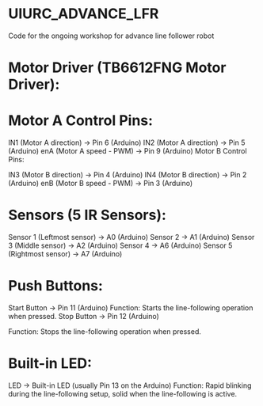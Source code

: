 # UIURC_ADVANCE_LFR
Code for the ongoing workshop for advance line follower robot



# Motor Driver (TB6612FNG Motor Driver):


# Motor A Control Pins:

IN1 (Motor A direction) → Pin 6 (Arduino)
IN2 (Motor A direction) → Pin 5 (Arduino)
enA (Motor A speed - PWM) → Pin 9 (Arduino)
Motor B Control Pins:

IN3 (Motor B direction) → Pin 4 (Arduino)
IN4 (Motor B direction) → Pin 2 (Arduino)
enB (Motor B speed - PWM) → Pin 3 (Arduino)


#  Sensors (5 IR Sensors):

Sensor 1 (Leftmost sensor) → A0 (Arduino)
Sensor 2 → A1 (Arduino)
Sensor 3 (Middle sensor) → A2 (Arduino)
Sensor 4 → A6 (Arduino)
Sensor 5 (Rightmost sensor) → A7 (Arduino)

# Push Buttons:
Start Button → Pin 11 (Arduino)
Function: Starts the line-following operation when pressed.
Stop Button → Pin 12 (Arduino)

Function: Stops the line-following operation when pressed.

# Built-in LED:
LED → Built-in LED (usually Pin 13 on the Arduino)
Function: Rapid blinking during the line-following setup, solid when the line-following is active.
